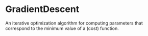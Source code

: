 # GradientDescent
An iterative optimization algorithm for computing parameters that correspond to the minimum value of a (cost) function.
